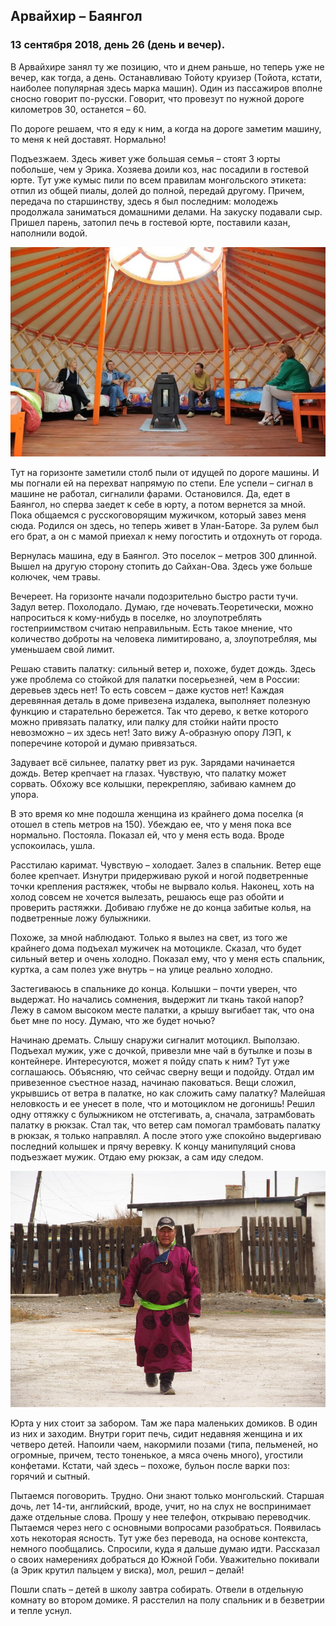 ## Арвайхир – Баянгол

### 13 сентября 2018, день 26 (день и вечер).

В Арвайхире занял ту же позицию, что и днем раньше, но теперь уже не вечер, как тогда, а день. Останавливаю Тойоту круизер (Тойота, кстати, наиболее популярная здесь марка машин). Один из пассажиров вполне сносно говорит по-русски. Говорит, что провезут по нужной дороге километров 30, останется – 60.

По дороге решаем, что я еду к ним, а когда на дороге заметим машину, то меня к ней доставят. Нормально!

Подъезжаем. Здесь живет уже большая семья – стоят 3 юрты побольше, чем у Эрика. Хозяева доили коз, нас посадили в гостевой юрте. Тут уже кумыс пили по всем правилам монгольского этикета: отпил из общей пиалы, долей до полной, передай другому. Причем, передача по старшинству, здесь я был последним: молодежь продолжала заниматься домашними делами. На закуску подавали сыр. Пришел парень, затопил печь в гостевой юрте, поставили казан, наполнили водой.

![Гостевая юрта в степи](../images/041.jpg)

Тут на горизонте заметили столб пыли от идущей по дороге машины. И мы погнали ей на перехват напрямую по степи. Еле успели – сигнал в машине не работал, сигналили фарами. Остановился. Да, едет в Баянгол, но сперва заедет к себе в юрту, а потом вернется за мной. Пока общаемся с русскоговорящим мужичком, который завез меня сюда. Родился он здесь, но теперь живет в Улан-Баторе. За рулем был его брат, а он с мамой приехал к нему погостить и отдохнуть от города.

Вернулась машина, еду в Баянгол. Это поселок – метров 300 длинной. Вышел на другую сторону стопить до Сайхан-Ова. Здесь уже больше колючек, чем травы.

Вечереет. На горизонте начали подозрительно быстро расти тучи. Задул ветер. Похолодало. Думаю, где ночевать.Теоретически, можно напроситься к кому-нибудь в поселке, но злоупотреблять гостеприимством считаю неправильным. Есть такое мнение, что количество доброты на человека лимитировано, а, злоупотребляя, мы уменьшаем свой лимит.

Решаю ставить палатку: сильный ветер и, похоже, будет дождь. Здесь уже проблема со стойкой для палатки посерьезней, чем в России: деревьев здесь нет! То есть совсем – даже кустов нет! Каждая деревянная деталь в доме привезена издалека, выполняет полезную функцию и старательно бережется. Так что дерево, к ветке которого можно привязать палатку, или палку для стойки найти просто невозможно – их здесь нет! Зато вижу А-образную опору ЛЭП, к поперечине которой и думаю привязаться.

Задувает всё сильнее, палатку рвет из рук. Зарядами начинается дождь. Ветер крепчает на глазах. Чувствую, что палатку может сорвать. Обхожу все колышки, перекрепляю, забиваю камнем до упора.

В это время ко мне подошла женщина из крайнего дома поселка (я отошел в степь метров на 150). Убеждаю ее, что у меня пока все нормально. Постояла. Показал ей, что у меня есть вода. Вроде успокоилась, ушла.

Расстилаю каримат. Чувствую – холодает. Залез в спальник. Ветер еще более крепчает. Изнутри придерживаю рукой и ногой подветренные точки крепления растяжек, чтобы не вырвало колья. Наконец, хоть на холод совсем не хочется вылезать, решаюсь еще раз обойти и проверить растяжки. Добиваю глубже не до конца забитые колья, на подветренные ложу булыжники.

Похоже, за мной наблюдают. Только я вылез на свет, из того же крайнего дома подъехал мужичек на мотоцикле. Сказал, что будет сильный ветер и очень холодно. Показал ему, что у меня есть спальник, куртка, а сам полез уже внутрь – на улице реально холодно.

Застегиваюсь в спальнике до конца. Колышки – почти уверен, что выдержат. Но начались сомнения, выдержит ли ткань такой напор? Лежу в самом высоком месте палатки, а крышу выгибает так, что она бьет мне по носу. Думаю, что же будет ночью?

Начинаю дремать. Слышу снаружи сигналит мотоцикл. Выползаю. Подъехал мужик, уже с дочкой, привезли мне чай в бутылке и позы в контейнере. Интересуются, может я пойду спать к ним? Тут уже соглашаюсь. Объясняю, что сейчас сверну вещи и подойду. Отдал им привезенное съестное назад, начинаю паковаться. Вещи сложил, укрывшись от ветра в палатке, но как сложить саму палатку? Малейшая неловкость и ее унесет в поле, что и мотоциклом не догонишь! Решил одну оттяжку с булыжником не отстегивать, а, сначала, затрамбовать палатку в рюкзак. Стал так, что ветер сам помогал трамбовать палатку в рюкзак, я только направлял. А после этого уже спокойно выдергиваю последний колышек и прячу веревку. К концу манипуляций снова подъезжает мужик. Отдаю ему рюкзак, а сам иду следом.

![В степи живут не только в юртах](../images/042.JPG)

Юрта у них стоит за забором. Там же пара маленьких домиков. В один из них и заходим. Внутри горит печь, сидит недавняя женщина и их четверо детей. Напоили чаем, накормили позами (типа, пельменей, но огромные, причем, тесто тоненькое, а мяса очень много), угостили конфетами. Кстати, чай здесь – похоже, бульон после варки поз: горячий и сытный.

Пытаемся поговорить. Трудно. Они знают только монгольский. Старшая дочь, лет 14-ти, английский, вроде, учит, но на слух не воспринимает даже отдельные слова. Прошу у нее телефон, открываю переводчик. Пытаемся через него с основными вопросами разобраться. Появилась хоть некоторая ясность. Тут уже без перевода, на основе контекста, немного пообщались. Спросили, куда я дальше думаю идти. Рассказал о своих намерениях добраться до Южной Гоби. Уважительно покивали (а Эрик крутил пальцем у виска), мол, решил – делай!

Пошли спать – детей в школу завтра собирать. Отвели в отдельную комнату во втором домике. Я расстелил на полу спальник и в безветрии и тепле уснул.